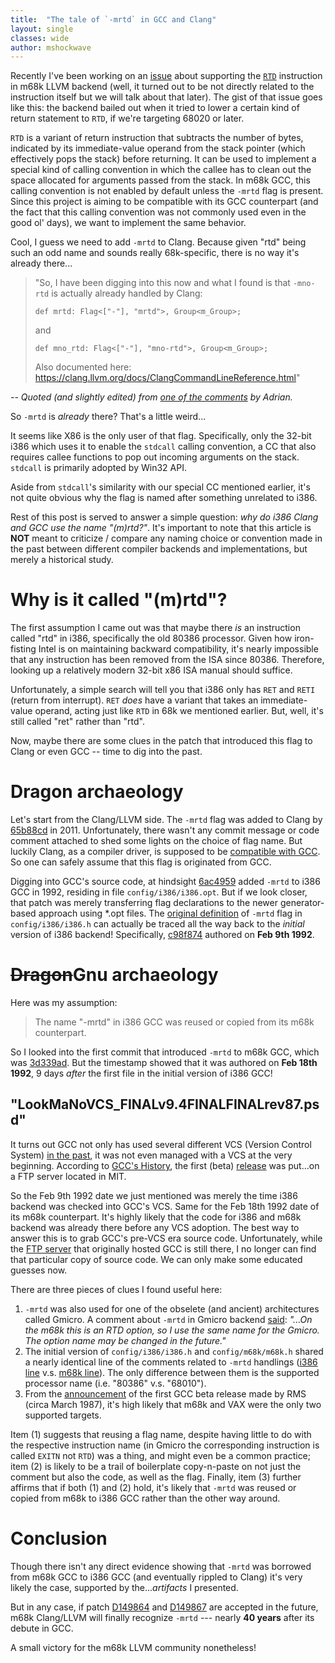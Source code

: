 ```yaml
---
title:  "The tale of `-mrtd` in GCC and Clang"
layout: single
classes: wide
author: mshockwave
---
```


Recently I've been working on an [issue](https://github.com/llvm/llvm-project/issues/60554) about supporting the [`RTD`](/ref/integer-instructions.html#pf10e) instruction in m68k LLVM backend (well, it turned out to be not directly related to the instruction itself but we will talk about that later).
The gist of that issue goes like this: the backend bailed out when it tried to lower a certain kind of return statement to `RTD`, if we're targeting 68020 or later.

`RTD` is a variant of return instruction that subtracts the number of bytes, indicated by its immediate-value operand from the stack pointer (which effectively pops the stack) before returning.
It can be used to implement a special kind of calling convention in which the callee has to clean out the space allocated for arguments passed from the stack.
In m68k GCC, this calling convention is not enabled by default unless the `-mrtd` flag is present.
Since this project is aiming to be compatible with its GCC counterpart (and the fact that this calling convention was not commonly used even in the good ol' days), we want to implement the same behavior.

Cool, I guess we need to add `-mrtd` to Clang. Because given "rtd" being such an odd name and sounds really 68k-specific, there is no way it's already there...

> "So, I have been digging into this now and what I found is that `-mno-rtd` is actually already handled by Clang:
> 
> `def mrtd: Flag<["-"], "mrtd">, Group<m_Group>;`
> 
> and
> 
> `def mno_rtd: Flag<["-"], "mno-rtd">, Group<m_Group>;`
> 
> Also documented here: https://clang.llvm.org/docs/ClangCommandLineReference.html"

_-- Quoted (and slightly edited) from [one of the comments](https://github.com/llvm/llvm-project/issues/60554#issuecomment-1519005515) by Adrian._

So `-mrtd` is _already_ there? That's a little weird...

It seems like X86 is the only user of that flag. Specifically, only the 32-bit i386 which uses it to enable the `stdcall` calling convention, a CC that also requires callee functions to pop out incoming arguments on the stack.
`stdcall` is primarily adopted by Win32 API.

Aside from `stdcall`'s similarity with our special CC mentioned earlier, it's not quite obvious why the flag is named after something unrelated to i386.

Rest of this post is served to answer a simple question: *why do i386 Clang and GCC use the name "(m)rtd?"*.
It's important to note that this article is **NOT** meant to criticize / compare any naming choice or convention made in the past between different compiler backends and implementations, but merely a historical study.

# Why is it called "(m)rtd"?

The first assumption I came out was that maybe there _is_ an instruction called "rtd" in i386, specifically the old 80386 processor.
Given how iron-fisting Intel is on maintaining backward compatibility, it's nearly impossible that any instruction has been removed from the ISA since 80386. Therefore, looking up a relatively modern 32-bit x86 ISA manual should suffice.

Unfortunately, a simple search will tell you that i386 only has `RET` and `RETI` (return from interrupt).
`RET` _does_ have a variant that takes an immediate-value operand, acting just like `RTD` in 68k we mentioned earlier. But, well, it's still called "ret" rather than "rtd".

Now, maybe there are some clues in the patch that introduced this flag to Clang or even GCC -- time to dig into the past.

# Dragon archaeology

Let's start from the Clang/LLVM side. The `-mrtd` flag was added to Clang by [65b88cd](https://github.com/llvm/llvm-project/commit/65b88cdb3bd34e5000b30533fa1599c959029719) in 2011.
Unfortunately, there wasn't any commit message or code comment attached to shed some lights on the choice of flag name.
But luckily Clang, as a compiler driver, is supposed to be [compatible with GCC](https://clang.llvm.org/docs/DriverInternals.html#gcc-compatibility). So one can safely assume that this flag is originated from GCC.

Digging into GCC's source code, at hindsight [6ac4959](https://gcc.gnu.org/git/?p=gcc.git;a=commit;h=6ac49599123d5d649107b8d7fd0674a8fb1afdbe) added `-mrtd` to i386 GCC in 1992, residing in file `config/i386/i386.opt`.
But if we look closer, that patch was merely transferring flag declarations to the newer generator-based approach using *.opt files.
The [original definition](https://gcc.gnu.org/git?p=gcc.git;a=blob;f=gcc/config/i386/i386.h;h=5854944c8ec2b7b054a6c9f3aacb35778c46e67c;hb=0e5d569cd56e49dd5be9a67d553f0c007ff5436c#l357) of `-mrtd` flag in `config/i386/i386.h` can actually be traced all the way back to the _initial_ version of i386 backend!
Specifically, [c98f874](https://gcc.gnu.org/git/?p=gcc.git;a=commit;h=c98f874233428d7e6ba83def7842fd703ac0ddf1) authored on **Feb 9th 1992**.

# ~~Dragon~~Gnu archaeology

Here was my assumption:
> The name "-mrtd" in i386 GCC was reused or copied from its m68k counterpart.  

So I looked into the first commit that introduced `-mrtd` to m68k GCC, which was [3d339ad](https://gcc.gnu.org/git/?p=gcc.git;a=commit;h=3d339ad2b6fa7849631f4cf485efb71638687981).
But the timestamp showed that it was authored on **Feb 18th 1992**, 9 days _after_ the first file in the initial version of i386 GCC!

## "LookMaNoVCS_FINALv9.4FINALFINALrev87.psd"

It turns out GCC not only has used several different VCS (Version Control System) [in the past](https://mpoquet.github.io/blog/2020-08-vcs-adoption-in-floss/index.html), it was not even managed with a VCS at the very beginning.
According to [GCC's History](https://gcc.gnu.org/wiki/History), the first (beta) [release](https://groups.google.com/g/mod.compilers/c/ynAVuwR7dPw/m/-IirjtgwPxsJ) was put...on a FTP server located in MIT.

So the Feb 9th 1992 date we just mentioned was merely the time i386 backend was checked into GCC's VCS. Same for the Feb 18th 1992 date of its m68k counterpart.
It's highly likely that the code for i386 and m68k backend was already there before any VCS adoption.
The best way to answer this is to grab GCC's pre-VCS era source code. Unfortunately, while the [FTP server](http://prep.ai.mit.edu/gnu/) that originally hosted GCC is still there, I no longer can find that particular copy of source code.
We can only make some educated guesses now.

There are three pieces of clues I found useful here:
  1. `-mrtd` was also used for one of the obselete (and ancient) architectures called Gmicro. A comment about `-mrtd` in Gmicro backend [said](https://gcc.gnu.org/git?p=gcc.git;a=blob;f=gcc/config/gmicro/gmicro.h;h=3d50048a13a0dded561039162d15e0acd4ec6e91;hb=44f0c3edadbe3baa3ed045a4a9917719dd65029b#l461): _"...On the m68k this is an RTD option, so I use the same name for the Gmicro. The option name may be changed in the future."_
  2. The initial version of `config/i386/i386.h` and `config/m68k/m68k.h` shared a nearly identical line of the comments related to `-mrtd` handlings ([i386 line](https://gcc.gnu.org/git/?p=gcc.git;a=blob;f=gcc/config/i386/i386.h;h=c0cd287b3d2f0c5d66baf1b8ed168239639771e9;hb=c98f874233428d7e6ba83def7842fd703ac0ddf1#l517) v.s. [m68k line](https://gcc.gnu.org/git/?p=gcc.git;a=blob;f=gcc/config/m68k/m68k.h;h=2fea1a12357cfc0ca2cce6fc3351cebc3c9429a8;hb=3d339ad2b6fa7849631f4cf485efb71638687981#l739)). The only difference between them is the supported processor name (i.e. "80386" v.s. "68010"). 
  3. From the [announcement](https://groups.google.com/g/mod.compilers/c/ynAVuwR7dPw/m/-IirjtgwPxsJ) of the first GCC beta release made by RMS (circa March 1987), it's high likely that m68k and VAX were the only two supported targets.

Item (1) suggests that reusing a flag name, despite having little to do with the respective instruction name (in Gmicro the corresponding instruction is called `EXITN` not `RTD`) was a thing, and might even be a common practice;
item (2) is likely to be a trail of boilerplate copy-n-paste on not just the comment but also the code, as well as the flag.
Finally, item (3) further affirms that if both (1) and (2) hold, it's likely that `-mrtd` was reused or copied from m68k to i386 GCC rather than the other way around.

# Conclusion
Though there isn't any direct evidence showing that `-mrtd` was borrowed from m68k GCC to i386 GCC (and eventually rippled to Clang) it's very likely the case, supported by the..._artifacts_ I presented.

But in any case, if patch [D149864](https://reviews.llvm.org/D149864) and [D149867](https://reviews.llvm.org/D149867) are accepted in the future, m68k Clang/LLVM will finally recognize `-mrtd` --- nearly **40 years** after its debute in GCC.

A small victory for the m68k LLVM community nonetheless!